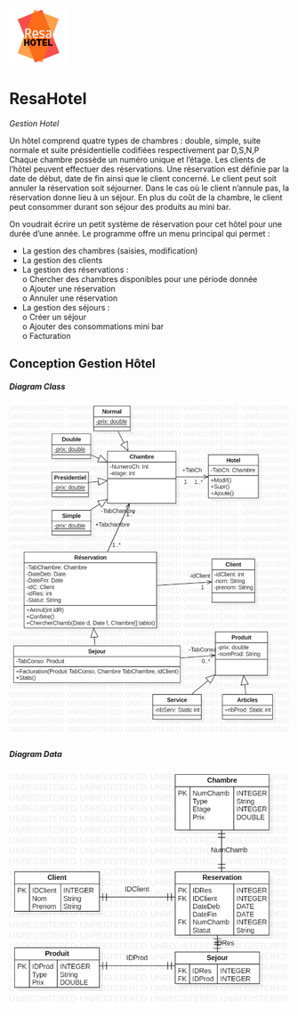 <img src="resa.png"
     alt="ResaHotel"
     style="width:auto;height:auto;" />
# ResaHotel
<em>Gestion Hotel </em>
 
Un hôtel comprend quatre types de chambres : double, simple, suite normale et suite présidentielle codifiées respectivement par D,S,N,P Chaque chambre possède un numéro unique et l’étage. Les clients de l’hôtel peuvent effectuer des réservations. Une réservation est définie par la date de début, date de fin ainsi que le client concerné.  Le client peut soit annuler la réservation soit séjourner. Dans le cas où le client n’annule pas, la réservation donne lieu à un séjour. En plus du coût de la chambre, le client peut consommer durant son séjour des produits au mini bar. 
 
On voudrait écrire un petit système de réservation pour cet hôtel pour une durée d’une année. Le programme offre un menu principal qui permet : 

- La gestion des chambres (saisies, modification) 
- La gestion des clients   
- La gestion des réservations :  
    o  Chercher des chambres disponibles pour une période donnée  
    o  Ajouter une réservation  
    o  Annuler une réservation 
- La gestion des séjours :</br>
    o Créer un séjour</br>
    o Ajouter des consommations mini bar </br>
    o Facturation</br>
 
<h2>Conception Gestion Hôtel</h2>
 
<h4><i>Diagram Class</i></h4>
<img src="DiagramAS.png"
     alt="ResaHotel"
     style="width:auto;height:auto;" />
     
     
<h4><i>Diagram Data</i></h4>
<img src="Diagram Data.png"
     alt="ResaHotel"
     style="width:auto;height:auto;" />
